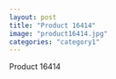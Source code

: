 ```yaml
---
layout: post
title: "Product 16414"
image: "product16414.jpg"
categories: "category1"
---
```

Product 16414
